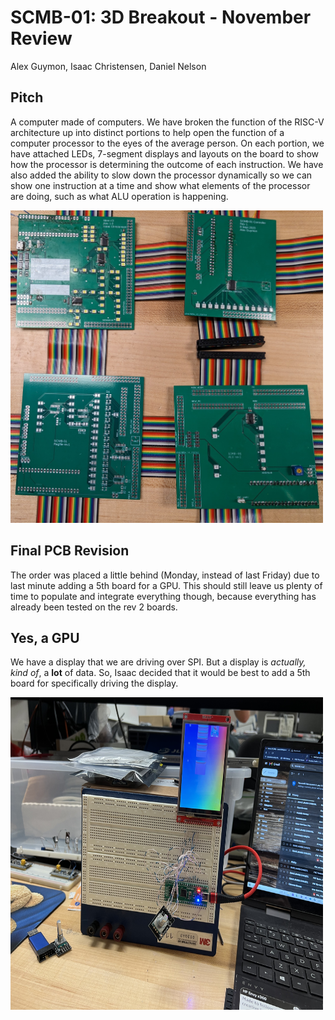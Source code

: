 # SCMB-01: 3D Breakout - November Review
Alex Guymon, Isaac Christensen, Daniel Nelson

## Pitch

A computer made of computers. We have broken the function of the RISC-V architecture up into distinct portions to help open the function of a computer processor to the eyes of the average person. On each portion, we have attached LEDs, 7-segment displays and layouts on the board to show how the processor is determining the outcome of each instruction. We have also added the ability to slow down the processor dynamically so we can show one instruction at a time and show what elements of the processor are doing, such as what ALU operation is happening.

<img src="images/placedPcbs.jpg" alt="Completion Meme" width="400" style="background-color:White;width:500px;height:500px"/>

## Final PCB Revision

The order was placed a little behind (Monday, instead of last Friday) due to last minute adding a 5th board for a GPU. This should still leave us plenty of time to populate and integrate everything though, because everything has already been tested on the rev 2 boards.

## Yes, a GPU

We have a display that we are driving over SPI. But a display is *actually, kind of*, a **lot** of data. So, Isaac decided that it would be best to add a 5th board for specifically driving the display.

<img src="images/Screen.jpg" alt="Screen!" width="400" style="background-color:White;width:500px;height:500px"/>
